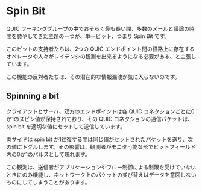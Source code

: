 # Spin Bit

QUIC ワーキンググループの中でおそらく最も長い間、多数のメールと議論の時間を費やしてきた主題の一つが、単一ビット、つまり Spin Bit です。

このビットの支持者たちは、2つの QUIC エンドポイント間の経路上に存在するオペレータや人々がレイテンシの観測を出来るようになる必要がある、と主張しています。

この機能の反対者たちは、その潜在的な情報漏洩が気に入らないのです。

## Spinning a bit

クライアントとサーバ、双方のエンドポイントは各 QUIC コネクションごとに0か1のスピン値が保持されており、その QUIC コネクションの通信パケットは、spin bit を適切な値にセットして送信しています。

両サイドは spin bit が1往復する間は同じ値がセットされたパケットを送り、次の値にトグルします。その影響は、観測者がモニタ可能な形でビットフィールド内の0か1のパルスとして現れます。

この観測は、送信者がアプリケーションやフロー制御による制限を受けていないときにのみ機能し、ネットワーク上のパケットの並び替えはデータを意図しないものにしてしまうことがあります。
